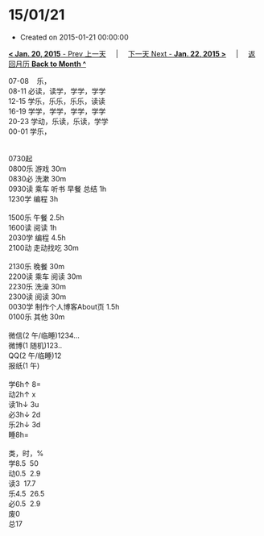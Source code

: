# 15/01/21

- Created on 2015-01-21 00:00:00

[**< Jan. 20, 2015** - Prev 上一天](_archived/lifelogs/2015/01/d20.md) &nbsp; &nbsp; | &nbsp; &nbsp; [下一天 Next - **Jan. 22, 2015 >**](_archived/lifelogs/2015/01/d22.md) &nbsp; &nbsp; |  &nbsp; &nbsp; [返回月历 **Back to Month ^**](_archived/lifelogs/2015/01/index.md)
<br/><div>07-08    乐，<br/>08-11 必读，读学，学学，学学<br/>12-15 学乐，乐乐，乐乐，读读<br/>16-19 学学，学学，学学，学学<br/>20-23 学动，乐读，乐读，学学</div><div>00-01 学乐，<br/> <div><br/></div>0730起<br/>0800乐 游戏 30m<br/>0830必 洗漱 30m<br/>0930读 乘车 听书 早餐 总结 1h<br/>1230学 编程 3h<div><br/></div>1500乐 午餐 2.5h<br/>1600读 阅读 1h</div><div>2030学 编程 4.5h</div><div><div>2100动 走动找吃 30m</div><div><br/></div><div>2130乐 晚餐 30m</div><div>2200读 乘车 阅读 30m</div><div>2230乐 洗澡 30m</div><div>2300读 阅读 30m</div><div>0030学 制作个人博客About页 1.5h</div><div>0100乐 其他 30m</div><div><br/></div>微信(2 午/临睡)1234...<br/>微博(1 随机)123..<br/>QQ(2 午/临睡)12<br/>报纸(1 午)<div><br/></div>学6h↑ 8=<br/>动2h↑ x<br/>读1h↓ 3u<br/>必3h↓ 2d<br/>乐2h↓ 3d<br/>睡8h=<div><br/></div>类，时，%<br/>学8.5  50<br/>动0.5  2.9<br/>读3  17.7<br/>乐4.5  26.5<br/>必0.5  2.9<br/>废0<br/>总17</div>
